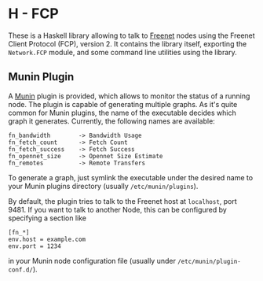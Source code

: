 
H - FCP
=======

These is a Haskell library allowing to talk to [Freenet][1] nodes using the
Freenet Client Protocol (FCP), version 2. It contains the library itself,
exporting the `Network.FCP` module, and some command line utilities using the
library.

Munin Plugin
------------

A [Munin][2] plugin is provided, which allows to monitor the status of a
running node. The plugin is capable of generating multiple graphs. As it's
quite common for Munin plugins, the name of the executable decides which graph
it generates. Currently, the following names are available:

~~~
fn_bandwidth		-> Bandwidth Usage
fn_fetch_count		-> Fetch Count
fn_fetch_success	-> Fetch Success
fn_opennet_size		-> Opennet Size Estimate
fn_remotes			-> Remote Transfers
~~~

To generate a graph, just symlink the executable under the desired name to your
Munin plugins directory (usually `/etc/munin/plugins`).

By default, the plugin tries to talk to the Freenet host at `localhost`, port 9481. If you want to talk to another Node, this can be configured by specifying a section like

~~~
[fn_*]
env.host = example.com
env.port = 1234
~~~

in your Munin node configuration file (usually under `/etc/munin/plugin-conf.d/`).

[1]: https://freenetproject.org/
[2]: http://munin-monitoring.org/
